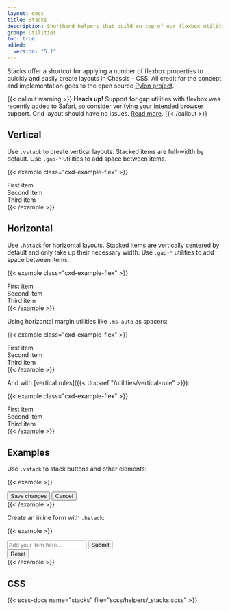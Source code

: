 ```yaml
---
layout: docs
title: Stacks
description: Shorthand helpers that build on top of our flexbox utilities to make component layout faster and easier than ever.
group: utilities
toc: true
added:
  version: "5.1"
---
```


Stacks offer a shortcut for applying a number of flexbox properties to quickly and easily create layouts in Chassis - CSS. All credit for the concept and implementation goes to the open source [Pylon project](https://almonk.github.io/pylon/).

{{< callout warning >}}
**Heads up!** Support for gap utilities with flexbox was recently added to Safari, so consider verifying your intended browser support. Grid layout should have no issues. [Read more](https://caniuse.com/flexbox-gap).
{{< /callout >}}

## Vertical

Use `.vstack` to create vertical layouts. Stacked items are full-width by default. Use `.gap-*` utilities to add space between items.

{{< example class="cxd-example-flex" >}}
<div class="vstack gap-medium">
  <div class="p-small">First item</div>
  <div class="p-small">Second item</div>
  <div class="p-small">Third item</div>
</div>
{{< /example >}}

## Horizontal

Use `.hstack` for horizontal layouts. Stacked items are vertically centered by default and only take up their necessary width. Use `.gap-*` utilities to add space between items.

{{< example class="cxd-example-flex" >}}
<div class="hstack gap-medium">
  <div class="p-small">First item</div>
  <div class="p-small">Second item</div>
  <div class="p-small">Third item</div>
</div>
{{< /example >}}

Using horizontal margin utilities like `.ms-auto` as spacers:

{{< example class="cxd-example-flex" >}}
<div class="hstack gap-medium">
  <div class="p-small">First item</div>
  <div class="p-small ms-auto">Second item</div>
  <div class="p-small">Third item</div>
</div>
{{< /example >}}

And with [vertical rules]({{< docsref "/utilities/vertical-rule" >}}):

{{< example class="cxd-example-flex" >}}
<div class="hstack gap-medium">
  <div class="p-small">First item</div>
  <div class="p-small ms-auto">Second item</div>
  <div class="vr"></div>
  <div class="p-small">Third item</div>
</div>
{{< /example >}}

## Examples

Use `.vstack` to stack buttons and other elements:

{{< example >}}
<div class="vstack gap-small col-medium-5 mx-auto">
  <button type="button" class="button secondary">Save changes</button>
  <button type="button" class="button outline secondary">Cancel</button>
</div>
{{< /example >}}

Create an inline form with `.hstack`:

{{< example >}}
<div class="hstack gap-medium">
  <input class="form-control me-auto" type="text" placeholder="Add your item here..." aria-label="Add your item here...">
  <button type="button" class="button secondary">Submit</button>
  <div class="vr"></div>
  <button type="button" class="button outline danger">Reset</button>
</div>
{{< /example >}}

## CSS

{{< scss-docs name="stacks" file="scss/helpers/_stacks.scss" >}}
